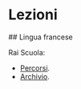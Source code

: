 # Lezioni

## Lingua francese

Rai Scuola:
* [Percorsi](https://www.raiscuola.rai.it/percorsi/linguafrancese).
* [Archivio](https://www.raiscuola.rai.it/archivio/lingueeculturestraniere/francese).
